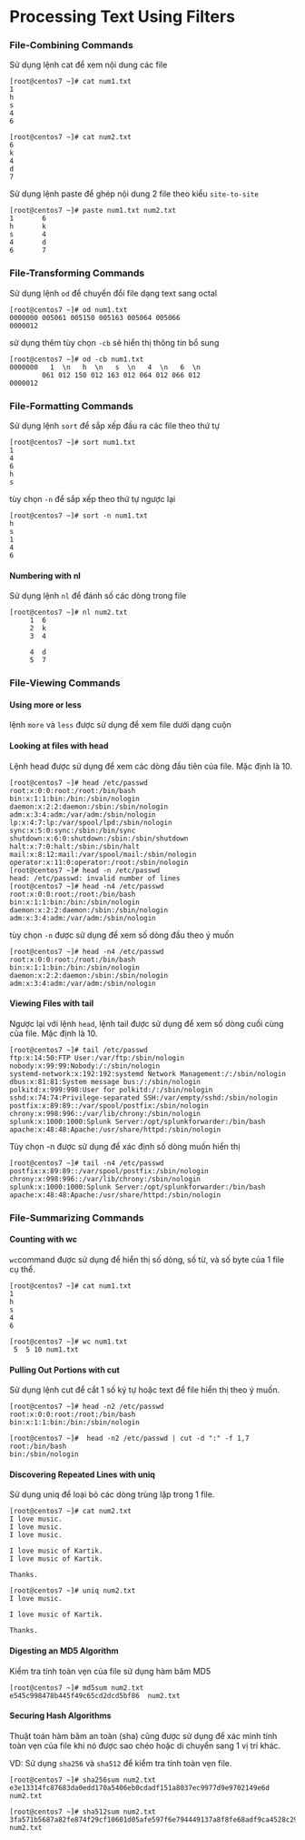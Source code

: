 # Processing Text Using	Filters

### File-Combining Commands 

Sử dụng lệnh cat để xem nội dung các file

```
[root@centos7 ~]# cat num1.txt
1
h
s
4
6
```
```
[root@centos7 ~]# cat num2.txt
6
k
4
d
7
```

Sử dụng lệnh paste để ghép nội dung 2 file theo kiểu `site-to-site`

```
[root@centos7 ~]# paste num1.txt num2.txt
1       6
h       k
s       4
4       d
6       7
```

### File-Transforming Commands

Sử dụng lệnh `od` để chuyển đổi file dạng text sang octal

```
[root@centos7 ~]# od num1.txt
0000000 005061 005150 005163 005064 005066
0000012
```

sử dụng thêm tùy chọn `-cb` sẽ hiển thị thông tin bổ sung 

```
[root@centos7 ~]# od -cb num1.txt
0000000   1  \n   h  \n   s  \n   4  \n   6  \n
        061 012 150 012 163 012 064 012 066 012
0000012
```

### File-Formatting	Commands 

Sử dụng lệnh `sort` để sắp xếp đầu ra các file theo thứ tự 

```
[root@centos7 ~]# sort num1.txt
1
4
6
h
s
```

tùy chọn `-n` để sắp xếp theo thứ tự ngược lại 

```
[root@centos7 ~]# sort -n num1.txt
h
s
1
4
6
```

#### Numbering with nl

Sử dụng lệnh `nl` để đánh số các dòng trong file 

```
[root@centos7 ~]# nl num2.txt
     1  6
     2  k
     3  4

     4  d
     5  7
```

### File-Viewing Commands 

#### Using more or less

lệnh `more` và `less` được sử dụng để xem file dưới dạng cuộn

#### Looking at files with head

Lệnh head được sử dụng để xem các dòng đầu tiên của file. Mặc định là 10. 

```
[root@centos7 ~]# head /etc/passwd
root:x:0:0:root:/root:/bin/bash
bin:x:1:1:bin:/bin:/sbin/nologin
daemon:x:2:2:daemon:/sbin:/sbin/nologin
adm:x:3:4:adm:/var/adm:/sbin/nologin
lp:x:4:7:lp:/var/spool/lpd:/sbin/nologin
sync:x:5:0:sync:/sbin:/bin/sync
shutdown:x:6:0:shutdown:/sbin:/sbin/shutdown
halt:x:7:0:halt:/sbin:/sbin/halt
mail:x:8:12:mail:/var/spool/mail:/sbin/nologin
operator:x:11:0:operator:/root:/sbin/nologin
[root@centos7 ~]# head -n /etc/passwd
head: /etc/passwd: invalid number of lines
[root@centos7 ~]# head -n4 /etc/passwd
root:x:0:0:root:/root:/bin/bash
bin:x:1:1:bin:/bin:/sbin/nologin
daemon:x:2:2:daemon:/sbin:/sbin/nologin
adm:x:3:4:adm:/var/adm:/sbin/nologin
```

tùy chọn `-n` được sử dụng để xem số dòng đầu theo ý muốn 


```
[root@centos7 ~]# head -n4 /etc/passwd
root:x:0:0:root:/root:/bin/bash
bin:x:1:1:bin:/bin:/sbin/nologin
daemon:x:2:2:daemon:/sbin:/sbin/nologin
adm:x:3:4:adm:/var/adm:/sbin/nologin
```

#### Viewing Files with tail

Ngược lại với lệnh `head`, lệnh tail được sử dụng để xem số dòng cuối cùng của file. Mặc định là 10. 

```
[root@centos7 ~]# tail /etc/passwd
ftp:x:14:50:FTP User:/var/ftp:/sbin/nologin
nobody:x:99:99:Nobody:/:/sbin/nologin
systemd-network:x:192:192:systemd Network Management:/:/sbin/nologin
dbus:x:81:81:System message bus:/:/sbin/nologin
polkitd:x:999:998:User for polkitd:/:/sbin/nologin
sshd:x:74:74:Privilege-separated SSH:/var/empty/sshd:/sbin/nologin
postfix:x:89:89::/var/spool/postfix:/sbin/nologin
chrony:x:998:996::/var/lib/chrony:/sbin/nologin
splunk:x:1000:1000:Splunk Server:/opt/splunkforwarder:/bin/bash
apache:x:48:48:Apache:/usr/share/httpd:/sbin/nologin
```

Tùy chọn -n được sử dụng để xác định số dòng muốn hiển thị 

```
[root@centos7 ~]# tail -n4 /etc/passwd
postfix:x:89:89::/var/spool/postfix:/sbin/nologin
chrony:x:998:996::/var/lib/chrony:/sbin/nologin
splunk:x:1000:1000:Splunk Server:/opt/splunkforwarder:/bin/bash
apache:x:48:48:Apache:/usr/share/httpd:/sbin/nologin
```

### File-Summarizing Commands

#### Counting with wc

`wc`command được sử dụng để hiển thị số dòng, số từ, và số byte của 1 file cụ thể. 

```
[root@centos7 ~]# cat num1.txt
1
h
s
4
6
```

```
[root@centos7 ~]# wc num1.txt
 5  5 10 num1.txt
```

#### Pulling Out Portions with cut

Sử dụng lệnh cut để cắt 1 số ký tự hoặc text để file hiển thị theo ý muốn. 

```
[root@centos7 ~]# head -n2 /etc/passwd
root:x:0:0:root:/root:/bin/bash
bin:x:1:1:bin:/bin:/sbin/nologin
```

```
[root@centos7 ~]#  head -n2 /etc/passwd | cut -d ":" -f 1,7
root:/bin/bash
bin:/sbin/nologin
```

#### Discovering Repeated Lines with uniq

Sử dụng uniq để loại bỏ các dòng trùng lặp trong 1 file. 

```
[root@centos7 ~]# cat num2.txt
I love music.
I love music.
I love music.

I love music of Kartik.
I love music of Kartik.

Thanks.
```

```
[root@centos7 ~]# uniq num2.txt
I love music.

I love music of Kartik.

Thanks.
```

#### Digesting an MD5 Algorithm

Kiểm tra tính toàn vẹn của file sử dụng hàm băm MD5

```
[root@centos7 ~]# md5sum num2.txt
e545c998478b445f49c65cd2dcd5bf86  num2.txt
```

#### Securing Hash Algorithms

Thuật toán hàm băm an toàn (sha) cũng được sử dụng để xác minh tính toàn vẹn của file khi nó được sao chéo hoặc di chuyển sang 1 vị trí khác. 

VD: Sử dụng `sha256` và `sha512` để kiểm tra tính toàn vẹn file. 

```
[root@centos7 ~]# sha256sum num2.txt
e3e13314fc87683da0edd170a5406eb0cdadf151a8037ec9977d9e9702149e6d  num2.txt
```

```
[root@centos7 ~]# sha512sum num2.txt
3fa571b5687a82fe874f29cf10601d05afe597f6e794449137a8f8fe68adf9ca4528c295e267e649a6afadda1f9df58334eb61b14fca4e47a9b213eddce9d9c2  num2.txt
```

